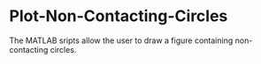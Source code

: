 # Plot-Non-Contacting-Circles

The MATLAB sripts allow the user to draw a figure containing non-contacting circles.
